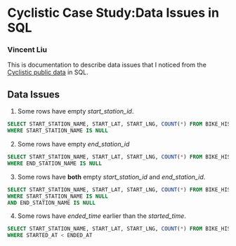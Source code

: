

# Cyclistic Case Study:Data Issues in SQL
### Vincent Liu

This is documentation to describe data issues that I noticed from the [Cyclistic public data](https://divvy-tripdata.s3.amazonaws.com/index.html) in SQL.

## Data Issues

1. Some rows have empty *start_station_id*.

``` sql
SELECT START_STATION_NAME, START_LAT, START_LNG, COUNT(*) FROM BIKE_HISTORY2
WHERE START_STATION_NAME IS NULL 
```

2. Some rows have empty *end_station_id*
  
``` sql
SELECT START_STATION_NAME, START_LAT, START_LNG, COUNT(*) FROM BIKE_HISTORY2
WHERE END_STATION_NAME IS NULL
```

3. Some rows have **both** empty *start_station_id* and *end_station_id*. 

``` sql
SELECT START_STATION_NAME, START_LAT, START_LNG, COUNT(*) FROM BIKE_HISTORY2
WHERE START_STATION_NAME IS NULL 
AND END_STATION_NAME IS NULL
```

4. Some rows have *ended_time* earlier than the *started_time*.

``` sql
SELECT START_STATION_NAME, START_LAT, START_LNG, COUNT(*) FROM BIKE_HISTORY2
WHERE STARTED_AT < ENDED_AT
```


  


